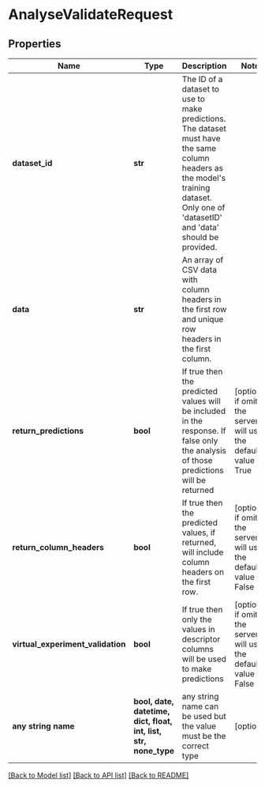 # AnalyseValidateRequest


## Properties
Name | Type | Description | Notes
------------ | ------------- | ------------- | -------------
**dataset_id** | **str** | The ID of a dataset to use to make predictions. The dataset must have the same column headers as the model&#39;s training dataset.  Only one of &#39;datasetID&#39; and &#39;data&#39; should be provided. | 
**data** | **str** | An array of CSV data with column headers in the first row and unique row headers in the first column. | 
**return_predictions** | **bool** | If true then the predicted values will be included in the response. If false only the analysis of those predictions will be returned | [optional]  if omitted the server will use the default value of True
**return_column_headers** | **bool** | If true then the predicted values, if returned, will include column headers on the first row. | [optional]  if omitted the server will use the default value of False
**virtual_experiment_validation** | **bool** | If true then only the values in descriptor columns will be used to make predictions | [optional]  if omitted the server will use the default value of False
**any string name** | **bool, date, datetime, dict, float, int, list, str, none_type** | any string name can be used but the value must be the correct type | [optional]

[[Back to Model list]](../README.md#documentation-for-models) [[Back to API list]](../README.md#documentation-for-api-endpoints) [[Back to README]](../README.md)


